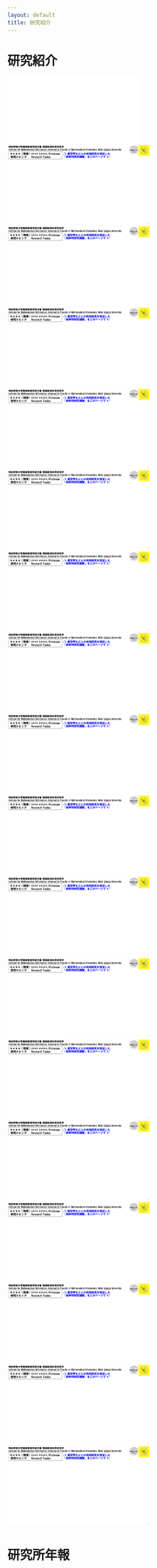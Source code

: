 ```yaml
---
layout: default
title: 研究紹介
---
```


# 研究紹介

![(researches/研究紹介（サンプル）v250319.png)](researches/研究紹介（サンプル）v250319.pdf)
<a href="researches/研究紹介（サンプル）v250319.pdf"><img src="researches/研究紹介（サンプル）v250319.png" width="320" height="180" alt="テスト" title="サンプル"></a>
<a href="researches/研究紹介（サンプル）v250319.pdf"><img src="researches/研究紹介（サンプル）v250319.png" width="320" height="180" alt="テスト" title="サンプル"></a>
<a href="researches/研究紹介（サンプル）v250319.pdf"><img src="researches/研究紹介（サンプル）v250319.png" width="320" height="180" alt="テスト" title="サンプル"></a>
<a href="researches/研究紹介（サンプル）v250319.pdf"><img src="researches/研究紹介（サンプル）v250319.png" width="320" height="180" alt="テスト" title="サンプル"></a>
<a href="researches/研究紹介（サンプル）v250319.pdf"><img src="researches/研究紹介（サンプル）v250319.png" width="320" height="180" alt="テスト" title="サンプル"></a>
<a href="researches/研究紹介（サンプル）v250319.pdf"><img src="researches/研究紹介（サンプル）v250319.png" width="320" height="180" alt="テスト" title="サンプル"></a>
<a href="researches/研究紹介（サンプル）v250319.pdf"><img src="researches/研究紹介（サンプル）v250319.png" width="320" height="180" alt="テスト" title="サンプル"></a>
<a href="researches/研究紹介（サンプル）v250319.pdf"><img src="researches/研究紹介（サンプル）v250319.png" width="320" height="180" alt="テスト" title="サンプル"></a>
<a href="researches/研究紹介（サンプル）v250319.pdf"><img src="researches/研究紹介（サンプル）v250319.png" width="320" height="180" alt="テスト" title="サンプル"></a>
<a href="researches/研究紹介（サンプル）v250319.pdf"><img src="researches/研究紹介（サンプル）v250319.png" width="320" height="180" alt="テスト" title="サンプル"></a>
<a href="researches/研究紹介（サンプル）v250319.pdf"><img src="researches/研究紹介（サンプル）v250319.png" width="320" height="180" alt="テスト" title="サンプル"></a>
<a href="researches/研究紹介（サンプル）v250319.pdf"><img src="researches/研究紹介（サンプル）v250319.png" width="320" height="180" alt="テスト" title="サンプル"></a>
<a href="researches/研究紹介（サンプル）v250319.pdf"><img src="researches/研究紹介（サンプル）v250319.png" width="320" height="180" alt="テスト" title="サンプル"></a>
<a href="researches/研究紹介（サンプル）v250319.pdf"><img src="researches/研究紹介（サンプル）v250319.png" width="320" height="180" alt="テスト" title="サンプル"></a>
<a href="researches/研究紹介（サンプル）v250319.pdf"><img src="researches/研究紹介（サンプル）v250319.png" width="320" height="180" alt="テスト" title="サンプル"></a>
<a href="researches/研究紹介（サンプル）v250319.pdf"><img src="researches/研究紹介（サンプル）v250319.png" width="320" height="180" alt="テスト" title="サンプル"></a>
<a href="researches/研究紹介（サンプル）v250319.pdf"><img src="researches/研究紹介（サンプル）v250319.png" width="320" height="180" alt="テスト" title="サンプル"></a>

<!--
## 数式が使えるかのテスト
これはインラインでの数式$E=mc^2$です。
ディスプレイスタイルも試してみます。
$$\int dx f(x)$$
-->

# 研究所年報
